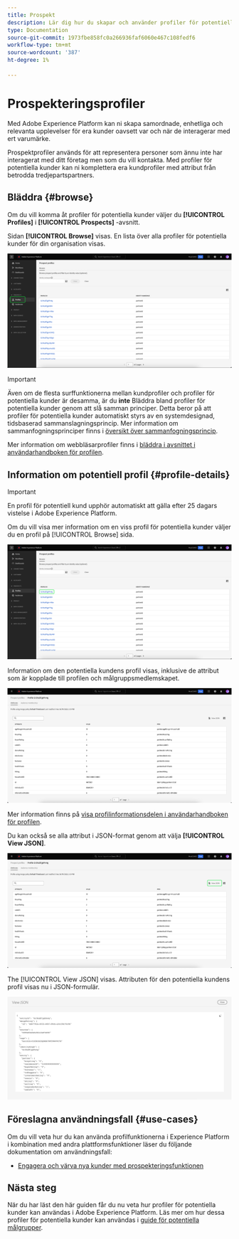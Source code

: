 ```yaml
---
title: Prospekt
description: Lär dig hur du skapar och använder profiler för potentiella kunder för att samla in information om okända kunder med hjälp av tredjepartsinformation.
type: Documentation
source-git-commit: 1973fbe858fc0a266936faf6060e467c108fedf6
workflow-type: tm+mt
source-wordcount: '387'
ht-degree: 1%

---
```



# Prospekteringsprofiler

Med Adobe Experience Platform kan ni skapa samordnade, enhetliga och relevanta upplevelser för era kunder oavsett var och när de interagerar med ert varumärke.

Prospektprofiler används för att representera personer som ännu inte har interagerat med ditt företag men som du vill kontakta. Med profiler för potentiella kunder kan ni komplettera era kundprofiler med attribut från betrodda tredjepartspartners.

## Bläddra {#browse}

Om du vill komma åt profiler för potentiella kunder väljer du **[!UICONTROL Profiles]** i **[!UICONTROL Prospects]** -avsnitt.

Sidan **[!UICONTROL Browse]** visas. En lista över alla profiler för potentiella kunder för din organisation visas.

![The [!UICONTROL Profiles] knappen är markerad och visar [!UICONTROL Browse] sida för profiler för potentiella kunder.](../images/prospect-profile/browse-profiles.png)

>[!IMPORTANT]
>
>Även om de flesta surffunktionerna mellan kundprofiler och profiler för potentiella kunder är desamma, är du **inte** Bläddra bland profiler för potentiella kunder genom att slå samman principer. Detta beror på att profiler för potentiella kunder automatiskt styrs av en systemdesignad, tidsbaserad sammanslagningsprincip. Mer information om sammanfogningsprinciper finns i [översikt över sammanfogningsprincip](../merge-policies/overview.md).

Mer information om webbläsarprofiler finns i [bläddra i avsnittet i användarhandboken för profilen](./user-guide.md#browse-identity).

## Information om potentiell profil {#profile-details}

>[!IMPORTANT]
>
>En profil för potentiell kund upphör automatiskt att gälla efter 25 dagars vistelse i Adobe Experience Platform.

Om du vill visa mer information om en viss profil för potentiella kunder väljer du en profil på [!UICONTROL Browse] sida.

![En profil för potentiell kund markeras på bläddringssidan.](../images/prospect-profile/select-specific-profile.png)

Information om den potentiella kundens profil visas, inklusive de attribut som är kopplade till profilen och målgruppsmedlemskapet.

![Sidan med information om profil för potentiell kund visas.](../images/prospect-profile/profile-details.png)

Mer information finns på [visa profilinformationsdelen i användarhandboken för profilen](./user-guide.md#profile-detail).

Du kan också se alla attribut i JSON-format genom att välja **[!UICONTROL View JSON]**.

![The [!UICONTROL View JSON] knappen markeras på informationssidan för den potentiella kundens profil.](../images/prospect-profile/profile-select-view-json.png)

The [!UICONTROL View JSON] visas. Attributen för den potentiella kundens profil visas nu i JSON-formulär.

![Profilens attribut för potentiell kund visas i JSON-formulär.](../images/prospect-profile/profile-view-json.png)

## Föreslagna användningsfall {#use-cases}

Om du vill veta hur du kan använda profilfunktionerna i Experience Platform i kombination med andra plattformsfunktioner läser du följande dokumentation om användningsfall:

- [Engagera och värva nya kunder med prospekteringsfunktionen](../../rtcdp/partner-data/prospecting.md)

## Nästa steg

När du har läst den här guiden får du nu veta hur profiler för potentiella kunder kan användas i Adobe Experience Platform. Läs mer om hur dessa profiler för potentiella kunder kan användas i [guide för potentiella målgrupper](../../segmentation/ui/prospect-audience.md).

